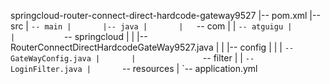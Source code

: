 springcloud-router-connect-direct-hardcode-gateway9527
|-- pom.xml
|-- src
|   `-- main
|       |-- java
|       |   `-- com
|       |       `-- atguigu
|       |           `-- springcloud
|       |               |-- RouterConnectDirectHardcodeGateWay9527.java
|       |               |-- config
|       |               |   `-- GateWayConfig.java
|       |               `-- filter
|       |                   `-- LoginFilter.java
|       `-- resources
|           `-- application.yml
